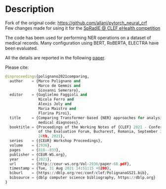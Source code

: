 # Description
Fork of the original code: https://github.com/allanj/pytorch_neural_crf <br>
Few changes made for using it for the [SpRadIE @ CLEF eHealth competition](https://sites.google.com/view/spradie-2020)

The code has been used for performing NER operations on a dataset of medical records. Many configuration using BERT, RoBERTA, ELECTRA have been evaluated.

All the details are reported in the following [paper](shorturl.at/ahowK).

Please cite:

```python
@inproceedings{polignano2021comparing,
  author    = {Marco Polignano and
               Marco de Gemmis and
               Giovanni Semeraro},
  editor    = {Guglielmo Faggioli and
               Nicola Ferro and
               Alexis Joly and
               Maria Maistro and
               Florina Piroi},
  title     = {Comparing Transformer-based {NER} approaches for analysing textual
               medical diagnoses},
  booktitle = {Proceedings of the Working Notes of {CLEF} 2021 - Conference and Labs
               of the Evaluation Forum, Bucharest, Romania, September 21st - to -
               24th, 2021},
  series    = {{CEUR} Workshop Proceedings},
  volume    = {2936},
  pages     = {818--833},
  publisher = {CEUR-WS.org},
  year      = {2021},
  url       = {http://ceur-ws.org/Vol-2936/paper-68.pdf},
  timestamp = {Tue, 31 Aug 2021 14:51:15 +0200},
  biburl    = {https://dblp.org/rec/conf/clef/PolignanoGS21.bib},
  bibsource = {dblp computer science bibliography, https://dblp.org}
}
```

